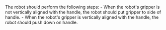

The robot should perform the following steps:
    - When the robot's gripper is not vertically aligned with the handle, the robot should put gripper to side of handle.
    - When the robot's gripper is vertically aligned with the handle, the robot should push down on handle.